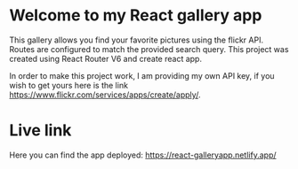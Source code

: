 # Welcome to my React gallery app

This gallery allows you find your favorite pictures using the flickr API.  
Routes are configured to match the provided search query.
This project was created using React Router V6 and create react app.

In order to make this project work, I am providing my own API key, if you wish to get yours here is the link https://www.flickr.com/services/apps/create/apply/.

# Live link

Here you can find the app deployed: https://react-galleryapp.netlify.app/

